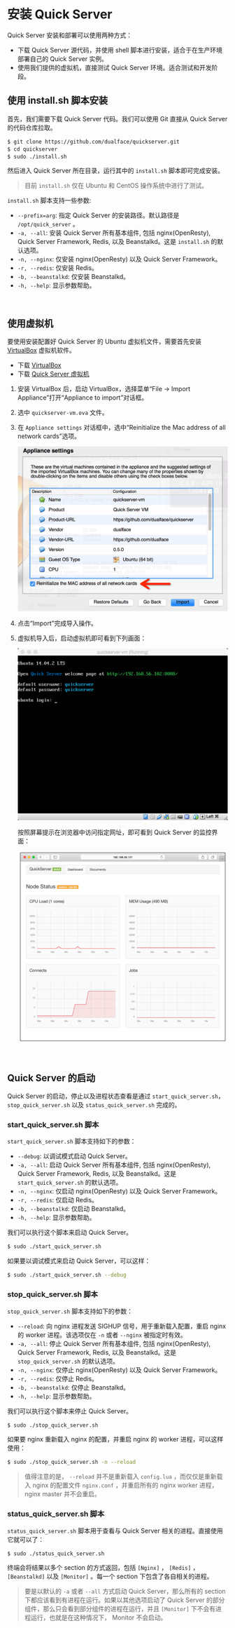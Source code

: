 # 安装 Quick Server

Quick Server 安装和部署可以使用两种方式：

-   下载 Quick Server 源代码，并使用 shell 脚本进行安装，适合于在生产环境部署自己的 Quick Server 实例。
-   使用我们提供的虚拟机，直接测试 Quick Server 环境。适合测试和开发阶段。

## 使用 install.sh 脚本安装

首先，我们需要下载 Quick Server 代码。我们可以使用 Git 直接从 Quick Server 的代码仓库拉取。

```bash
$ git clone https://github.com/dualface/quickserver.git
$ cd quickserver
$ sudo ./install.sh
```

然后进入 Quick Server 所在目录，运行其中的 `install.sh` 脚本即可完成安装。

> 目前 `install.sh` 仅在 Ubuntu 和 CentOS 操作系统中进行了测试。

``install.sh`` 脚本支持一些参数:

-   `--prefix=arg`: 指定 Quick Server 的安装路径。默认路径是 ``/opt/quick_server`` 。
-   `-a, --all`: 安装 Quick Server 所有基本组件, 包括 nginx(OpenResty), Quick Server Framework, Redis, 以及 Beanstalkd。这是 ``install.sh`` 的默认选项。
-   `-n, --nginx`: 仅安装 nginx(OpenResty) 以及 Quick Server Framework。
-   `-r, --redis`: 仅安装 Redis。
-   `-b, --beanstalkd`: 仅安装 Beanstalkd。
-   `-h, --help`: 显示参数帮助。

<br />

## 使用虚拟机

要使用安装配置好 Quick Server 的 Ubuntu 虚拟机文件，需要首先安装 [VirtualBox](https://www.virtualbox.org/) 虚拟机软件。

-   下载 [VirtualBox](https://www.virtualbox.org/)
-   下载 [Quick Server 虚拟机](http://pan.baidu.com/s/1hqtMkra)

1.  安装 VirtualBox 后，启动 VirtualBox，选择菜单“File -> Import Appliance”打开“Appliance to import”对话框。
2.  选中 `quickserver-vm.ova` 文件。
3.  在 `Appliance settings` 对话框中，选中“Reinitialize the Mac address of all network cards”选项。

    ![](img/import_quickserver_vm.png)

4.  点击“Import”完成导入操作。
5.  虚拟机导入后，启动虚拟机即可看到下列画面：

    ![](img/quickserver_vm.png)

    按照屏幕提示在浏览器中访问指定网址，即可看到 Quick Server 的监控界面：

    ![](img/quickserver_dashboard.png)

<br />

## Quick Server 的启动

Quick Server 的启动，停止以及进程状态查看是通过 `start_quick_server.sh`，`stop_quick_server.sh` 以及 `status_quick_server.sh` 完成的。


### start_quick_server.sh 脚本

`start_quick_server.sh` 脚本支持如下的参数：

-   `--debug`: 以调试模式启动 Quick Server。
-   `-a, --all`: 启动 Quick Server 所有基本组件, 包括 nginx(OpenResty), Quick Server Framework, Redis, 以及 Beanstalkd。这是 `start_quick_server.sh` 的默认选项。
-   `-n, --nginx`: 仅启动 nginx(OpenResty) 以及 Quick Server Framework。
-   `-r, --redis`: 仅启动 Redis。
-   `-b, --beanstalkd`: 仅启动 Beanstalkd。
-   `-h, --help`: 显示参数帮助。

我们可以执行这个脚本来启动 Quick Server。

```bash
$ sudo ./start_quick_server.sh
```

如果要以调试模式来启动 Quick Server，可以这样：

```bash
$ sudo ./start_quick_server.sh --debug
```


### stop_quick_server.sh 脚本

``stop_quick_server.sh`` 脚本支持如下的参数：

-   `--reload`: 向 nginx 进程发送 SIGHUP 信号，用于重新载入配置，重启 nginx 的 worker 进程。该选项仅在 ``-n`` 或者 ``--nginx`` 被指定时有效。
-   `-a, --all`: 停止 Quick Server 所有基本组件, 包括 nginx(OpenResty), Quick Server Framework, Redis, 以及 Beanstalkd。这是 ``stop_quick_server.sh`` 的默认选项。
-   `-n, --nginx`: 仅停止 nginx(OpenResty) 以及 Quick Server Framework。
-   `-r, --redis`: 仅停止 Redis。
-   `-b, --beanstalkd`: 仅停止 Beanstalkd。
-   `-h, --help`: 显示参数帮助。

我们可以执行这个脚本来停止 Quick Server。

```bash
$ sudo ./stop_quick_server.sh
```

如果要 nginx 重新载入 nginx 的配置，并重启 nginx 的 worker 进程，可以这样使用：

```bash
$ sudo ./stop_quick_server.sh -n --reload
```

> 值得注意的是， ``--reload`` 并不是重新载入 ``config.lua`` ，而仅仅是重新载入 nginx 的配置文件 ``nginx.conf`` ，并重启所有的 nginx worker 进程，nginx master 并不会重启。


### status_quick_server.sh 脚本

`status_quick_server.sh` 脚本用于查看与 Quick Server 相关的进程。直接使用它就可以了：

```bash
$ sudo ./status_quick_server.sh
```

终端会将结果以多个 section 的方式返回，包括 `[Nginx]` ， `[Redis]` ， `[Beanstalkd]` 以及 `[Monitor]` 。每一个 section 下包含了各自相关的进程。

> 要是以默认的 `-a` 或者 `--all` 方式启动 Quick Server，那么所有的 section 下都应该看到有进程在运行。如果以其他选项启动了 Quick Server 的部分组件，那么只会看到部分组件的进程在运行，并且 `[Monitor]` 下不会有进程运行，也就是在这种情况下， Monitor 不会启动。

